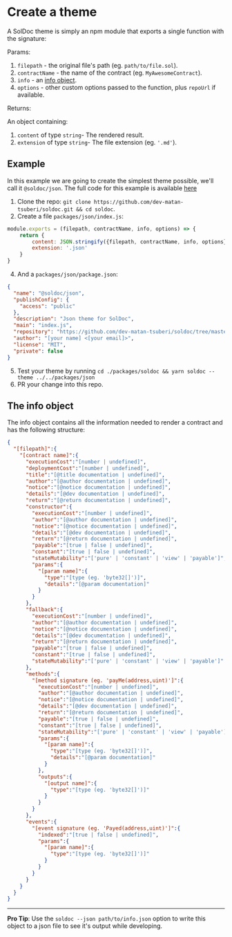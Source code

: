 # Create a theme

A SolDoc theme is simply an npm module that exports a single function with the signature:

Params:

1. `filepath` - the original file's path (eg. `path/to/file.sol`).
2. `contractName` - the name of the contract (eg. `MyAwesomeContract`).
3. `info` - an [info object](#the_info_object).
4. `options` - other custom options passed to the function, plus `repoUrl` if available.

Returns:

An object containing:
1. `content` of type `string`- The rendered result.
2. `extension` of type `string`- The file extension (eg. `'.md'`).

## Example

In this example we are going to create the simplest theme possible, we'll call it `@soldoc/json`.
The full code for this example is available [here](../packages/json)

1. Clone the repo: `git clone https://github.com/dev-matan-tsuberi/soldoc.git && cd soldoc`.
3. Create a file `packages/json/index.js`:
```JavaScript
module.exports = (filepath, contractName, info, options) => {
	return {
		content: JSON.stringify({filepath, contractName, info, options},undefined,2),
		extension: '.json'
	}
}
```
4. And a `packages/json/package.json`:
```JSON
{
  "name": "@soldoc/json",
  "publishConfig": {
    "access": "public"
  },
  "description": "Json theme for SolDoc",
  "main": "index.js",
  "repository": "https://github.com/dev-matan-tsuberi/soldoc/tree/master/packages/json",
  "author": "[your name] <[your email]>",
  "license": "MIT",
  "private": false
}
```
5. Test your theme by running `cd ./packages/soldoc && yarn soldoc --theme ../../packages/json`
6. PR your change into this repo.

## The info object

The info object contains all the information needed to render a contract and has the following structure:

```JSON
{
  "[filepath]":{
    "[contract name]":{
      "executionCost":"[number | undefined]",
      "deploymentCost":"[number | undefined]",
      "title":"[@title documentation | undefined]",
      "author":"[@author documentation | undefined]",
      "notice":"[@notice documentation | undefined]",
      "details":"[@dev documentation | undefined]",
      "return":"[@return documentation | undefined]",
      "constructor":{
        "executionCost":"[number | undefined]",
        "author":"[@author documentation | undefined]",
        "notice":"[@notice documentation | undefined]",
        "details":"[@dev documentation | undefined]",
        "return":"[@return documentation | undefined]",
        "payable":"[true | false | undefined]",
        "constant":"[true | false | undefined]",
        "stateMutability":"['pure' | 'constant' | 'view' | 'payable']",
        "params":{
          "[param name]":{
            "type":"[type (eg. 'byte32[]')]",
            "details":"[@param documentation]"
          }
        }
      },
      "fallback":{
        "executionCost":"[number | undefined]",
        "author":"[@author documentation | undefined]",
        "notice":"[@notice documentation | undefined]",
        "details":"[@dev documentation | undefined]",
        "return":"[@return documentation | undefined]",
        "payable":"[true | false | undefined]",
        "constant":"[true | false | undefined]",
        "stateMutability":"['pure' | 'constant' | 'view' | 'payable']"
      },
      "methods":{
        "[method signature (eg. 'payMe(address,uint)']":{
          "executionCost":"[number | undefined]",
          "author":"[@author documentation | undefined]",
          "notice":"[@notice documentation | undefined]",
          "details":"[@dev documentation | undefined]",
          "return":"[@return documentation | undefined]",
          "payable":"[true | false | undefined]",
          "constant":"[true | false | undefined]",
          "stateMutability":"['pure' | 'constant' | 'view' | 'payable']",
          "params":{
            "[param name]":{
              "type":"[type (eg. 'byte32[]')]",
              "details":"[@param documentation]"
            }
          },
          "outputs":{
            "[output name]":{
              "type":"[type (eg. 'byte32[]')]"
            }
          }
        }
      },
      "events":{
        "[event signature (eg. 'Payed(address,uint)']":{
          "indexed":"[true | false | undefined]",
          "params":{
            "[param name]":{
              "type":"[type (eg. 'byte32[]')]"
            }
          }
        }
      }
    }
  }
}
```

---

**Pro Tip**: Use the `soldoc --json path/to/info.json` option to write this object to a json file to see it's output while developing.
